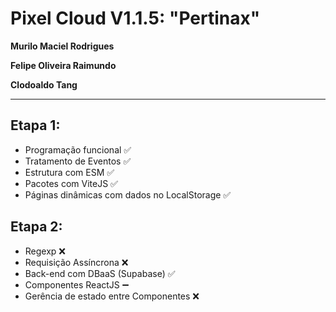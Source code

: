 # Pixel Cloud V1.1.5: "Pertinax"

**Murilo Maciel Rodrigues**  

**Felipe Oliveira Raimundo**  

**Clodoaldo Tang**

---

## **Etapa 1:**
- Programação funcional ✅
- Tratamento de Eventos ✅
- Estrutura com ESM ✅
- Pacotes com ViteJS ✅
- Páginas dinâmicas com dados no LocalStorage ✅

## **Etapa 2:**
- Regexp ❌
- Requisição Assíncrona ❌
- Back-end com DBaaS (Supabase) ✅
- Componentes ReactJS ➖
- Gerência de estado entre Componentes ❌